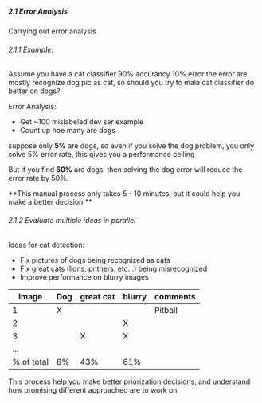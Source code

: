##### 2.1 Error Analysis 
Carrying out error analysis 

###### 2.1.1 Example:

Assume you have a cat classifier
90% accurancy 
10% error 
the error are mostly recognize dog pic as cat, so should you try to male cat classifier do better on dogs?

Error Analysis: 

- Get ~100 mislabeled dev ser example
- Count up hoe many are dogs 

suppose only **5%** are dogs, so even if you solve the dog problem, you only solve 5% error rate, this gives you a performance ceiling  

But if you find **50%** are dogs, then solving the dog error will reduce the error rate by 50%. 

**This manual process only takes 5 - 10 minutes, but it could help you make a better decision 
**


###### 2.1.2 Evaluate multiple ideas in parallel 

Ideas for cat detection:

- Fix pictures of dogs being recognized as cats
- Fix great cats (lions, pnthers, etc...) being misrecognized 
- Improve performance on blurry images 

|Image|Dog|great cat|blurry|comments|
|-|-|-|-|-|
|1|X|||Pitball|
|2|||X||
|3||X|X||
|...|||||
|% of total|8%|43%|61%||

This process help you make better priorization decisions, and understand how promising different approached are to work on

